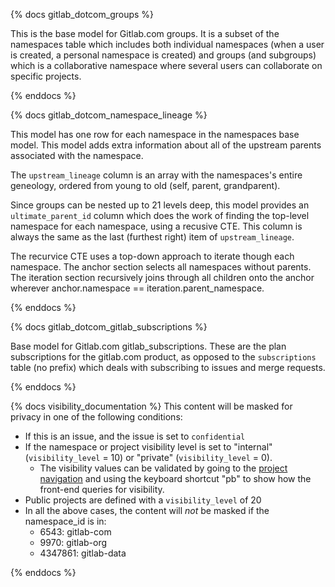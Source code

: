 {% docs gitlab_dotcom_groups %}

This is the base model for Gitlab.com groups. It is a subset of the namespaces table which includes both individual namespaces (when a user is created, a personal namespace is created) and groups (and subgroups) which is a collaborative namespace where several users can collaborate on specific projects.

{% enddocs %}


{% docs gitlab_dotcom_namespace_lineage %}

This model has one row for each namespace in the namespaces base model. This model adds extra information about all of the upstream parents associated with the namespace.  

The `upstream_lineage` column is an array with the namespaces's entire geneology, ordered from young to old (self, parent, grandparent).  

Since groups can be nested up to 21 levels deep, this model provides an `ultimate_parent_id` column which does the work of finding the top-level namespace for each namespace, using a recusive CTE.  This column is always the same as the last (furthest right) item of `upstream_lineage`.  

The recurvice CTE uses a top-down approach to iterate though each namespace. The anchor section selects all namespaces without parents. The iteration section recursively joins through all children onto the anchor wherever anchor.namespace == iteration.parent_namespace.  

{% enddocs %}


{% docs gitlab_dotcom_gitlab_subscriptions %}

Base model for Gitlab.com gitlab_subscriptions. These are the plan subscriptions for the gitlab.com product, as opposed to the `subscriptions` table (no prefix) which deals with subscribing to issues and merge requests.

{% enddocs %}


{% docs visibility_documentation %}
This content will be masked for privacy in one of the following conditions:
 * If this is an issue, and the issue is set to `confidential`
 * If the namespace or project visibility level is set to "internal" (`visibility_level` = 10) or "private" (`visibility_level` = 0).
    * The visibility values can be validated by going to the [project navigation](https://gitlab.com/explore) and using the keyboard shortcut "pb" to show how the front-end queries for visibility.
 * Public projects are defined with a `visibility_level` of 20   
 * In all the above cases,  the content will *not* be masked if the namespace_id is in:
   * 6543: gitlab-com
   * 9970: gitlab-org
   * 4347861: gitlab-data  

{% enddocs %}
